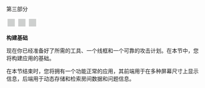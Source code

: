 第三部分

![image](img/frontdot.jpg)

**构建基础**

现在你已经准备好了所需的工具、一个线框和一个可靠的攻击计划。在本节中，您将构建应用的基础。

在本节结束时，您将拥有一个功能正常的应用，其前端用于在多种屏幕尺寸上显示信息，后端用于动态存储和检索房间数据和问题信息。